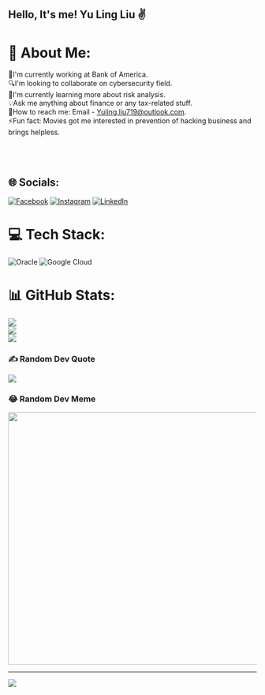## Hello, It's me! Yu Ling Liu ✌️

# 💫 About Me:
🏦I'm currently working at Bank of America.<br>🔍I'm looking to collaborate on cybersecurity field.<br>📖I'm currently learning more about risk analysis.<br>💡Ask me anything about finance or any tax-related stuff.<br>📮How to reach me: Email - Yuling.liu719@outlook.com.<br>⚡️Fun fact: Movies got me interested in prevention of hacking business and brings helpless.<br><br><br><br>


## 🌐 Socials:
[![Facebook](https://img.shields.io/badge/Facebook-%231877F2.svg?logo=Facebook&logoColor=white)](https://facebook.com/yuling.liu.779) [![Instagram](https://img.shields.io/badge/Instagram-%23E4405F.svg?logo=Instagram&logoColor=white)](https://instagram.com/lyu_ling70) [![LinkedIn](https://img.shields.io/badge/LinkedIn-%230077B5.svg?logo=linkedin&logoColor=white)](https://linkedin.com/in/yulingliu-elaine) 

# 💻 Tech Stack:
![Oracle](https://img.shields.io/badge/Oracle-F80000?style=plastic&logo=oracle&logoColor=white) ![Google Cloud](https://img.shields.io/badge/Google%20Cloud-%234285F4.svg?style=plastic&logo=google-cloud&logoColor=white)
# 📊 GitHub Stats:
![](https://github-readme-stats.vercel.app/api?username=YElaine00&theme=flag-india&hide_border=false&include_all_commits=true&count_private=true)<br/>
![](https://github-readme-streak-stats.herokuapp.com/?user=YElaine00&theme=flag-india&hide_border=false)<br/>
![](https://github-readme-stats.vercel.app/api/top-langs/?username=YElaine00&theme=flag-india&hide_border=false&include_all_commits=true&count_private=true&layout=compact)

### ✍️ Random Dev Quote
![](https://quotes-github-readme.vercel.app/api?type=horizontal&theme=radical)

### 😂 Random Dev Meme
<img src="https://random-memer.herokuapp.com/" width="512px"/>

---
[![](https://visitcount.itsvg.in/api?id=YElaine00&icon=0&color=5)](https://visitcount.itsvg.in)

<!-- Proudly created with GPRM ( https://gprm.itsvg.in ) -->

